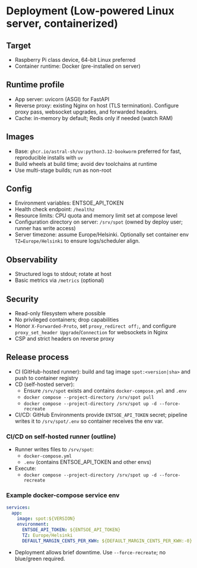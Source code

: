 # Deployment (Low-powered Linux server, containerized)

## Target
- Raspberry Pi class device, 64-bit Linux preferred
- Container runtime: Docker (pre-installed on server)

## Runtime profile
- App server: uvicorn (ASGI) for FastAPI
- Reverse proxy: existing Nginx on host (TLS termination). Configure proxy pass, websocket upgrades, and forwarded headers.
- Cache: in-memory by default; Redis only if needed (watch RAM)

## Images
- Base: `ghcr.io/astral-sh/uv:python3.12-bookworm` preferred for fast, reproducible installs with `uv`
- Build wheels at build time; avoid dev toolchains at runtime
- Use multi-stage builds; run as non-root

## Config
- Environment variables: ENTSOE_API_TOKEN
- Health check endpoint: `/healthz`
- Resource limits: CPU quota and memory limit set at compose level
 - Configuration directory on server: `/srv/spot` (owned by deploy user; runner has write access)
 - Server timezone: assume Europe/Helsinki. Optionally set container env `TZ=Europe/Helsinki` to ensure logs/scheduler align.

## Observability
- Structured logs to stdout; rotate at host
- Basic metrics via `/metrics` (optional)

## Security
- Read-only filesystem where possible
- No privileged containers; drop capabilities
- Honor `X-Forwarded-Proto`, set `proxy_redirect off;`, and configure `proxy_set_header Upgrade`/`Connection` for websockets in Nginx
- CSP and strict headers on reverse proxy

## Release process
- CI (GitHub-hosted runner): build and tag image `spot:<version|sha>` and push to container registry
- CD (self-hosted server):
  - Ensure `/srv/spot` exists and contains `docker-compose.yml` and `.env`
  - `docker compose --project-directory /srv/spot pull`
  - `docker compose --project-directory /srv/spot up -d --force-recreate`
 - CI/CD: GitHub Environments provide `ENTSOE_API_TOKEN` secret; pipeline writes it to `/srv/spot/.env` so container receives the env var.

### CI/CD on self-hosted runner (outline)
- Runner writes files to `/srv/spot`:
  - `docker-compose.yml`
  - `.env` (contains ENTSOE_API_TOKEN and other envs)
- Execute:
  - `docker compose --project-directory /srv/spot up -d --force-recreate`

### Example docker-compose service env
```yaml
services:
  app:
    image: spot:${VERSION}
    environment:
      ENTSOE_API_TOKEN: ${ENTSOE_API_TOKEN}
      TZ: Europe/Helsinki
      DEFAULT_MARGIN_CENTS_PER_KWH: ${DEFAULT_MARGIN_CENTS_PER_KWH:-0}
```
 - Deployment allows brief downtime. Use `--force-recreate`; no blue/green required.
